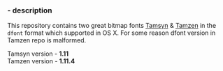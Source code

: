 ### - description
This repository contains two great bitmap fonts [Tamsyn](www.fial.com/~scott/tamsyn-font/) & [Tamzen](https://github.com/sunaku/tamzen-font) in the `dfont` format which supported in OS X. For some reason dfont version in Tamzen repo is malformed. 

Tamsyn version - **1.11**  
Tamzen version - **1.11.4**
